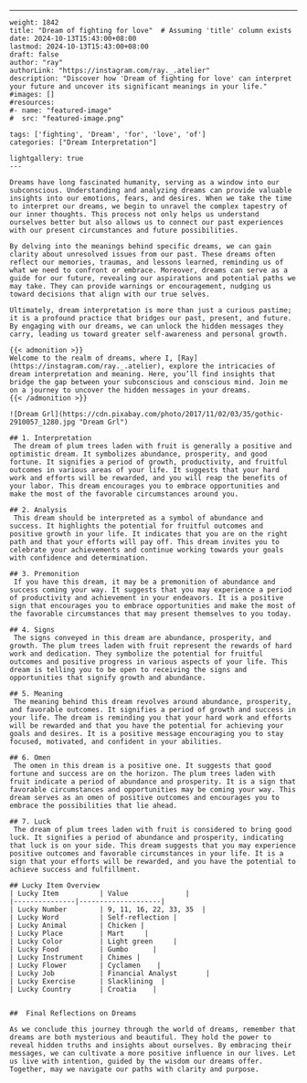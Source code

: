 ---
    weight: 1842
    title: "Dream of fighting for love"  # Assuming 'title' column exists
    date: 2024-10-13T15:43:00+08:00
    lastmod: 2024-10-13T15:43:00+08:00
    draft: false
    author: "ray"
    authorLink: "https://instagram.com/ray._.atelier"
    description: "Discover how 'Dream of fighting for love' can interpret your future and uncover its significant meanings in your life."
    #images: []
    #resources:
    #- name: "featured-image"
    #  src: "featured-image.png"
    
    tags: ['fighting', 'Dream', 'for', 'love', 'of']
    categories: ["Dream Interpretation"]
    
    lightgallery: true
    ---
    
    Dreams have long fascinated humanity, serving as a window into our subconscious. Understanding and analyzing dreams can provide valuable insights into our emotions, fears, and desires. When we take the time to interpret our dreams, we begin to unravel the complex tapestry of our inner thoughts. This process not only helps us understand ourselves better but also allows us to connect our past experiences with our present circumstances and future possibilities.
    
    By delving into the meanings behind specific dreams, we can gain clarity about unresolved issues from our past. These dreams often reflect our memories, traumas, and lessons learned, reminding us of what we need to confront or embrace. Moreover, dreams can serve as a guide for our future, revealing our aspirations and potential paths we may take. They can provide warnings or encouragement, nudging us toward decisions that align with our true selves.
    
    Ultimately, dream interpretation is more than just a curious pastime; it is a profound practice that bridges our past, present, and future. By engaging with our dreams, we can unlock the hidden messages they carry, leading us toward greater self-awareness and personal growth.
    
    {{< admonition >}}
    Welcome to the realm of dreams, where I, [Ray](https://instagram.com/ray._.atelier), explore the intricacies of dream interpretation and meaning. Here, you’ll find insights that bridge the gap between your subconscious and conscious mind. Join me on a journey to uncover the hidden messages in your dreams.
    {{< /admonition >}}
    
    ![Dream Grl](https://cdn.pixabay.com/photo/2017/11/02/03/35/gothic-2910057_1280.jpg "Dream Grl")
    
    ## 1. Interpretation
     The dream of plum trees laden with fruit is generally a positive and optimistic dream. It symbolizes abundance, prosperity, and good fortune. It signifies a period of growth, productivity, and fruitful outcomes in various areas of your life. It suggests that your hard work and efforts will be rewarded, and you will reap the benefits of your labor. This dream encourages you to embrace opportunities and make the most of the favorable circumstances around you.
    
    ## 2. Analysis
     This dream should be interpreted as a symbol of abundance and success. It highlights the potential for fruitful outcomes and positive growth in your life. It indicates that you are on the right path and that your efforts will pay off. This dream invites you to celebrate your achievements and continue working towards your goals with confidence and determination.
    
    ## 3. Premonition
     If you have this dream, it may be a premonition of abundance and success coming your way. It suggests that you may experience a period of productivity and achievement in your endeavors. It is a positive sign that encourages you to embrace opportunities and make the most of the favorable circumstances that may present themselves to you today.
    
    ## 4. Signs
     The signs conveyed in this dream are abundance, prosperity, and growth. The plum trees laden with fruit represent the rewards of hard work and dedication. They symbolize the potential for fruitful outcomes and positive progress in various aspects of your life. This dream is telling you to be open to receiving the signs and opportunities that signify growth and abundance.
    
    ## 5. Meaning
     The meaning behind this dream revolves around abundance, prosperity, and favorable outcomes. It signifies a period of growth and success in your life. The dream is reminding you that your hard work and efforts will be rewarded and that you have the potential for achieving your goals and desires. It is a positive message encouraging you to stay focused, motivated, and confident in your abilities.
    
    ## 6. Omen
     The omen in this dream is a positive one. It suggests that good fortune and success are on the horizon. The plum trees laden with fruit indicate a period of abundance and prosperity. It is a sign that favorable circumstances and opportunities may be coming your way. This dream serves as an omen of positive outcomes and encourages you to embrace the possibilities that lie ahead.
    
    ## 7. Luck
     The dream of plum trees laden with fruit is considered to bring good luck. It signifies a period of abundance and prosperity, indicating that luck is on your side. This dream suggests that you may experience positive outcomes and favorable circumstances in your life. It is a sign that your efforts will be rewarded, and you have the potential to achieve success and fulfillment.
    
    ## Lucky Item Overview
    | Lucky Item          | Value              |
    |---------------|--------------------|
    | Lucky Number        | 9, 11, 16, 22, 33, 35  |
    | Lucky Word          | Self-reflection |
    | Lucky Animal        | Chicken |
    | Lucky Place         | Mart     |
    | Lucky Color         | Light green     |
    | Lucky Food          | Gumbo      |
    | Lucky Instrument    | Chimes |
    | Lucky Flower        | Cyclamen    |
    | Lucky Job           | Financial Analyst       |
    | Lucky Exercise      | Slacklining  |
    | Lucky Country       | Croatia    |
    
    
    ##  Final Reflections on Dreams
    
    As we conclude this journey through the world of dreams, remember that dreams are both mysterious and beautiful. They hold the power to reveal hidden truths and insights about ourselves. By embracing their messages, we can cultivate a more positive influence in our lives. Let us live with intention, guided by the wisdom our dreams offer. Together, may we navigate our paths with clarity and purpose.
    